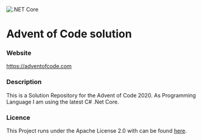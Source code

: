 ![.NET Core](https://github.com/Xandor98/advent-of-code/workflows/.NET%20Core/badge.svg)

# Advent of Code solution

### Website
https://adventofcode.com


### Description

This is a Solution Repository for the Advent of Code 2020.
As Programming Language I am using the latest C# .Net Core.

### Licence

This Project runs under the Apache License 2.0 with can be found [here](https://github.com/Xandor98/advent-of-code/blob/master/LICENSE).
